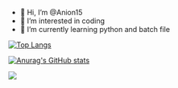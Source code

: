 - 👋 Hi, I’m @Anion15
- 👀 I’m interested in coding
- 🌱 I’m currently learning python and batch file

 [![Top Langs](https://github-readme-stats.vercel.app/api/top-langs/?username=Anion15)](https://github.com/Anion15/github-readme-stats)

 [![Anurag's GitHub stats](https://github-readme-stats.vercel.app/api?username=Anion15)](https://github.com/Anion15/github-readme-stats)

<img src="https://img.shields.io/badge/Python-3776AB?style=flat&logo=Python&logoColor=white"/>
<!---
Anion15/Anion15 is a ✨ special ✨ repository because its `README.md` (this file) appears on your GitHub profile.
You can click the Preview link to take a look at your changes.
--->





<h1 style="font-family: 'Courier New', monospace; font-size: 48px; color: #1E90FF; text-shadow: 2px 2px 5px #000000; animation: fade-in 3s ease-in-out, float 5s infinite;">
    Life starts with <code>'int main()'</code> and ends with <code>'return 0;'</code>
</h1>

<!-- 애니메이션 효과를 위한 CSS 코드 -->
<style>
@keyframes fade-in {
    0% { opacity: 0; }
    100% { opacity: 1; }
}

@keyframes float {
    0%, 100% { transform: translateY(0); }
    50% { transform: translateY(-10px); }
}
</style>